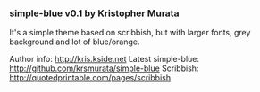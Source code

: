 ### simple-blue v0.1 by Kristopher Murata

It's a simple theme based on scribbish, but with larger fonts, grey background and lot of blue/orange.

Author info: http://kris.kside.net
Latest simple-blue: http://github.com/krsmurata/simple-blue
Scribbish: http://quotedprintable.com/pages/scribbish
